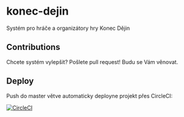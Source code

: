# konec-dejin
Systém pro hráče a organizátory hry Konec Dějin
## Contributions
Chcete systém vylepšit? Pošlete pull request! Budu se Vám věnovat.
## Deploy
Push do master větve automaticky deployne projekt přes CircleCI:

[![CircleCI](https://circleci.com/gh/rolling-cz/konec-dejin.svg?style=svg)](https://circleci.com/gh/rolling-cz/konec-dejin)